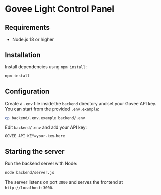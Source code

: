 # Govee Light Control Panel

## Requirements

- Node.js 18 or higher

## Installation

Install dependencies using `npm install`:

```bash
npm install
```

## Configuration

Create a `.env` file inside the `backend` directory and set your Govee API key.
You can start from the provided `.env.example`:

```bash
cp backend/.env.example backend/.env
```

Edit `backend/.env` and add your API key:

```
GOVEE_API_KEY=your-key-here
```

## Starting the server

Run the backend server with Node:

```bash
node backend/server.js
```

The server listens on port `3000` and serves the frontend at `http://localhost:3000`.
